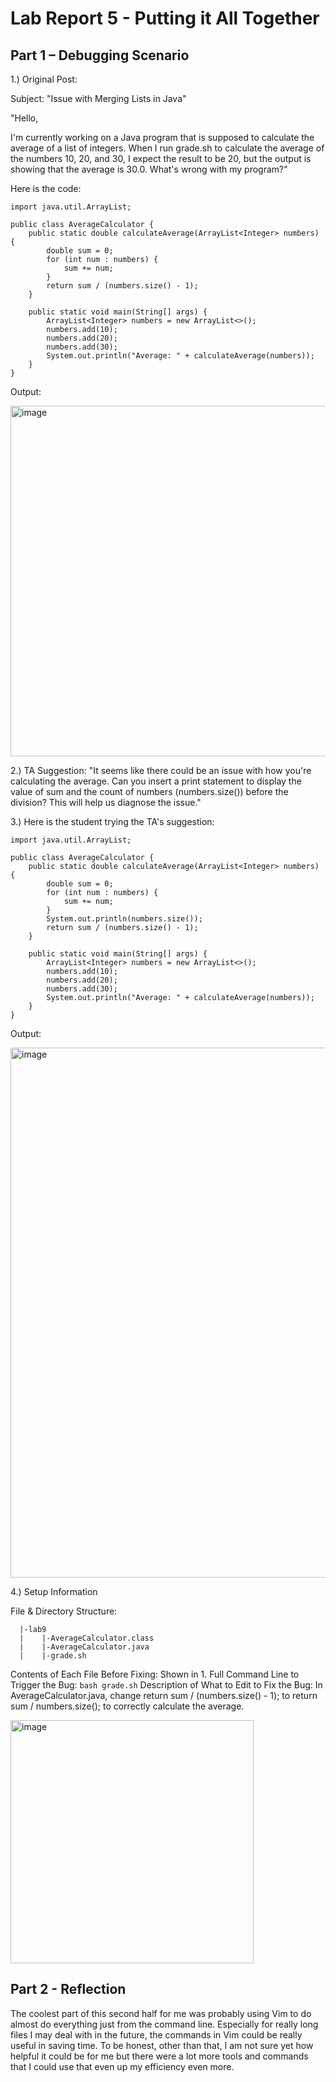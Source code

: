 # Lab Report 5 - Putting it All Together

## Part 1 – Debugging Scenario

1.) Original Post:

  Subject: "Issue with Merging Lists in Java"

"Hello,

I'm currently working on a Java program that is supposed to calculate the average of a list of integers. When I run grade.sh to calculate the average of the numbers 10, 20, and 30, I expect the result to be 20, but the output is showing that the average is 30.0. What's wrong with my program?"

Here is the code:
```
import java.util.ArrayList;

public class AverageCalculator {
    public static double calculateAverage(ArrayList<Integer> numbers) {
        double sum = 0;
        for (int num : numbers) {
            sum += num;
        }
        return sum / (numbers.size() - 1);
    }

    public static void main(String[] args) {
        ArrayList<Integer> numbers = new ArrayList<>();
        numbers.add(10);
        numbers.add(20);
        numbers.add(30);
        System.out.println("Average: " + calculateAverage(numbers));
    }
}
```

Output:

<img width="561" alt="image" src="https://github.com/jharasaki/cse15l-lab-reports/assets/156235690/e607d245-dc51-48a9-819f-369d70d5b64c">


2.) TA Suggestion: "It seems like there could be an issue with how you're calculating the average. Can you insert a print statement to display the value of sum and the count of numbers (numbers.size()) before the division? This will help us diagnose the issue."


3.) Here is the student trying the TA's suggestion:
```
import java.util.ArrayList;

public class AverageCalculator {
    public static double calculateAverage(ArrayList<Integer> numbers) {
        double sum = 0;
        for (int num : numbers) {
            sum += num;
        }
        System.out.println(numbers.size());
        return sum / (numbers.size() - 1);
    }

    public static void main(String[] args) {
        ArrayList<Integer> numbers = new ArrayList<>();
        numbers.add(10);
        numbers.add(20);
        numbers.add(30);
        System.out.println("Average: " + calculateAverage(numbers));
    }
}
```

Output:

<img width="848" alt="image" src="https://github.com/jharasaki/cse15l-lab-reports/assets/156235690/f21dda3f-c66e-482e-afe4-719b59634cd1">

4.) Setup Information

  File & Directory Structure:
  ```
    |-lab9
    |    |-AverageCalculator.class
    |    |-AverageCalculator.java
    |    |-grade.sh
  ```

  Contents of Each File Before Fixing: Shown in 1.
  Full Command Line to Trigger the Bug: `bash grade.sh`
  Description of What to Edit to Fix the Bug: In AverageCalculator.java, change return sum / (numbers.size() - 1); to return sum / numbers.size(); to correctly calculate the average.

<img width="389" alt="image" src="https://github.com/jharasaki/cse15l-lab-reports/assets/156235690/ed7fb3ea-c0bc-435c-8b2f-3e861e5098ac">



## Part 2 - Reflection

The coolest part of this second half for me was probably using Vim to do almost do everything just from the command line. Especially for really long files I may deal with in the future, the commands in Vim could be really useful in saving time. To be honest, other than that, I am not sure yet how helpful it could be for me but there were a lot more tools and commands that I could use that even up my efficiency even more.


